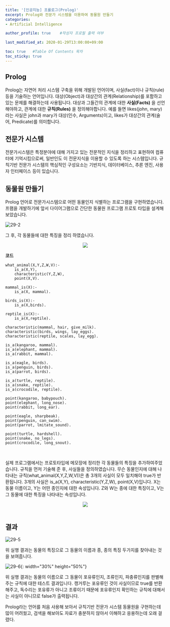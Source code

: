 ```yaml
---
title: '[인공지능] 프롤로그(Prolog)' 
excerpt: Prolog와 전문가 시스템을 이용하여 동물원 만들기
categories:
- Artificial Intelligence

author_profile: true    #작성자 프로필 출력 여부

last_modified_at: 2020-01-29T13:00:00+09:00

toc: true   #Table Of Contents 목차 
toc_sticky: true
---
```


## Prolog
Prolog는 자연어 처리 시스템 구축을 위해 개발된 언어이며, 사실(fact)이나 규칙(rule)등을 기술하는 언어입니다. 대상(Object)과 대상간의 관계(Relationship)를 포함하고 있는 문제를 해결하는데 사용됩니다. 대상과 그들간의 관계에 대한 __사실(Facts)__ 을 선언해야하고, 관계에 대한 __규칙(Rules)__ 을 정의해야합니다. 예를 들면 likes(john, mary)라는 사실은 john과 mary가 대상(인수, Arguments)이고, likes가 대상간의 관계(술어, Predicate)를 의미합니다.

## 전문가 시스템
전문가시스템은 특정분야에 대해 가지고 있는 전문적인 지식을 정리하고 표현하여 컴퓨터에 기억시킴으로써, 일반인도 이 전문지식을 이용할 수 있도록 하는 시스템입니다. 규칙기반 전문가 시스템의 핵심적인 구성요소는 기반지식, 데이터베이스, 추론 엔진, 사용자 인터페이스 등이 있습니다. 

## 동물원 만들기
Prolog 언어로 전문가시스템으로 어떤 동물인지 식별하는 프로그램을 구현하였습니다. 프램을 개발하기에 앞서 다이어그램으로 간단한 동물원 프로그램 프로토 타입을 설계해 보았습니다. 
<br>

![29-2](/assets/img/29-2.png)

그 후, 각 동물들에 대한 특징을 정리 하였습니다.
<br>

<center><img src="/assets/img/29-3.png"></center>

__코드__
```
what_animal(X,Y,Z,W,V):-
    is_a(X,Y),
    characteristic(Y,Z,W),
    point(X,V).

mammal_is(X):-
    is_a(X, mammal).

birds_is(X):-
    is_a(X,birds).

reptile_is(X):-
    is_a(X,reptile).

characteristic(mammal, hair, give_milk).
characteristic(birds, wings, lay_eggs).
characteristic(reptile, scales, lay_egg).

is_a(kangaroo, mammal).
is_a(elephant, mammal).
is_a(rabbit, mammal).

is_a(eagle, birds).
is_a(penguin, birds).
is_a(parrot, birds).

is_a(turtle, reptile).
is_a(snake, reptile).
is_a(crocodile, reptile).

point(kangaroo, babypouch).
point(elephant, long_nose).
point(rabbit, long_ear).

point(eagle, sharpbeak).
point(penguin, can_swim).
point(parrot, lmitate_sound).

point(turtle, hardshell).
point(snake, no_legs).
point(crocodile, long_snout).
```
<br>

실제 프로그램에서는 프로토타입에 메모장에 정리한 각 동물들의 특징을 추가하여주었습니다. 규칙을 먼저 기술해 준 후, 사실들을 정의하였습니다. 
무슨 동물인지에 대해 나타내는 규칙(what_animal(X,Y,Z,W,V))은 총 3개의 사실이 모두 일치해야 true가 반환됩니다.
3개의 사실은 is_a(X,Y), characteristic(Y,Z,W), point(X,V)입니다. X는 동물 이름이고, Y는 어떤 종인지에 대한 속성입니다. Z와 W는 종에 대한 특징이고, V는 그 동물에 대한 특징을 나타내는 속성입니다. 
<br>

<center><img src="/assets/img/29-4.png"></center>
<br>

## 결과
![29-5](/assets/img/29-5.png)

위 실행 결과는 동물의 특징으로 그 동물의 이름과 종, 종의 특징 두가지를 찾아내는 것을 보여줍니다. 


![29-6](/assets/img/29-6.png){: width="30%" height="50%"}

위 실행 결과는 동물의 이름으로 그 동물이 포유류인지, 조류인지, 파충류인지를 판별해주는 규칙에 대한 테스트 결과입니다. 캥거루는 포유류인 것이 사실이므로 true를 반환해주고, 독수리는 포유류가 아니고 조류이기 때문에 포유류인지 확인하는 규칙에 대해서는 사실이 아니므로 false가 출력됩니다. 

Prolog라는 언어를 처음 사용해 보아서 규칙기반 전문가 시스템 동물원을 구현하는데 많이 어려웠고, 검색을 해보아도 자료가 충분하지 않아서 이해하고 응용하는데 오래 걸렸다.